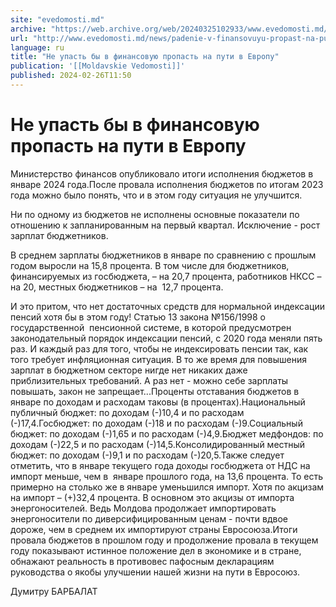 ```yaml
---
site: "evedomosti.md"
archive: "https://web.archive.org/web/20240325102933/www.evedomosti.md/news/padenie-v-finansovuyu-propast-na-puti-v-evropu"
url: "http://www.evedomosti.md/news/padenie-v-finansovuyu-propast-na-puti-v-evropu"
language: ru
title: "Не упасть бы в финансовую пропасть на пути в Европу"
publication: '[[Moldavskie Vedomosti]]'
published: 2024-02-26T11:50
---
```


# Не упасть бы в финансовую пропасть на пути в Европу

Министерство финансов опубликовало итоги исполнения бюджетов в январе 2024 года.После провала исполнения бюджетов по итогам 2023 года можно было понять, что и в этом году ситуация не улучшится.

Ни по одному из бюджетов не исполнены основные показатели по отношению к запланированным на первый квартал. Исключение - рост зарплат бюджетников.

В среднем зарплаты бюджетников в январе по сравнению с прошлым годом выросли на 15,8 процента. В том числе для бюджетников, финансируемых из госбюджета, – на 20,7 процента, работников НКСС – на 20, местных бюджетников – на  12,7 процента.

И это притом, что нет достаточных средств для нормальной индексации пенсий хотя бы в этом году! Статью 13 закона №156/1998 о государственной  пенсионной системе, в которой предусмотрен законодательный порядок индексации пенсий, с 2020 года меняли пять раз. И каждый раз для того, чтобы не индексировать пенсии так, как того требует инфляционная ситуация. В то же время для повышения зарплат в бюджетном секторе нигде нет никаких даже приблизительных требований. А раз нет - можно себе зарплаты повышать, закон не запрещает...Проценты отставания бюджетов в январе по доходам и расходам таковы (в процентах).Национальный публичный бюджет: по доходам (-)10,4 и по расходам (-)17,4.Госбюджет: по доходам (-)18 и по расходам (-)9.Социальный бюджет: по доходам (-)1,65 и по расходам (-)4,9.Бюджет медфондов: по доходам (-)22,5 и по расходам (-)14,5.Консолидированный местный бюджет: по доходам (-)9,1 и по расходам (-)20,5.Также следует отметить, что в январе текущего года доходы госбюджета от НДС на импорт меньше, чем в  январе прошлого года, на 13,6 процента. То есть примерно на столько же в январе уменьшился импорт. Хотя по акцизам на импорт – (+)32,4 процента. В основном это акцизы от импорта энергоносителей. Ведь Молдова продолжает импортировать энергоносители по диверсифицированным ценам - почти вдвое дороже, чем в среднем их импортируют страны Евросоюза.Итоги провала бюджетов в прошлом году и продолжение провала в текущем году показывают истинное положение дел в экономике и в стране, обнажают реальность в противовес пафосным декларациям руководства о якобы улучшении нашей жизни на пути в Евросоюз.

Думитру БАРБАЛАТ